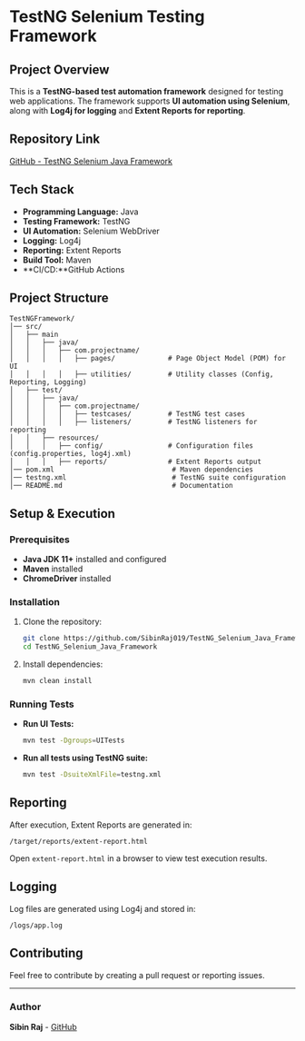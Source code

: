 # TestNG Selenium Testing Framework

## Project Overview
This is a **TestNG-based test automation framework** designed for testing web applications. The framework supports **UI automation using Selenium**, along with **Log4j for logging** and **Extent Reports for reporting**.

## Repository Link
[GitHub - TestNG Selenium Java Framework](https://github.com/SibinRaj019/TestNG_Selenium_Java_Framework)

## Tech Stack
- **Programming Language:** Java
- **Testing Framework:** TestNG
- **UI Automation:** Selenium WebDriver
- **Logging:** Log4j
- **Reporting:** Extent Reports
- **Build Tool:** Maven
- **CI/CD:**GitHub Actions

## Project Structure
```
TestNGFramework/
│── src/
│   ├── main
│   │   ├── java/
│   │   │   ├── com.projectname/
│   │   │   │   ├── pages/             # Page Object Model (POM) for UI
│   │   │   │   ├── utilities/         # Utility classes (Config, Reporting, Logging)
│   ├── test/
│   │   ├── java/
│   │   │   ├── com.projectname/
│   │   │   │   ├── testcases/         # TestNG test cases
│   │   │   │   ├── listeners/         # TestNG listeners for reporting
│   │   ├── resources/
│   │   │   ├── config/                # Configuration files (config.properties, log4j.xml)
│   │   │   ├── reports/               # Extent Reports output
│── pom.xml                             # Maven dependencies
│── testng.xml                          # TestNG suite configuration
│── README.md                           # Documentation
```

## Setup & Execution

### Prerequisites
- **Java JDK 11+** installed and configured
- **Maven** installed
- **ChromeDriver** installed

### Installation
1. Clone the repository:
   ```sh
   git clone https://github.com/SibinRaj019/TestNG_Selenium_Java_Framework.git
   cd TestNG_Selenium_Java_Framework
   ```
2. Install dependencies:
   ```sh
   mvn clean install
   ```

### Running Tests
- **Run UI Tests:**
  ```sh
  mvn test -Dgroups=UITests
  ```
- **Run all tests using TestNG suite:**
  ```sh
  mvn test -DsuiteXmlFile=testng.xml
  ```

## Reporting
After execution, Extent Reports are generated in:
```
/target/reports/extent-report.html
```
Open `extent-report.html` in a browser to view test execution results.

## Logging
Log files are generated using Log4j and stored in:
```
/logs/app.log
```

## Contributing
Feel free to contribute by creating a pull request or reporting issues.

---

### **Author**
**Sibin Raj** - [GitHub](https://github.com/SibinRaj019)
